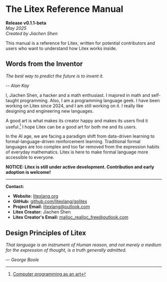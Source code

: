 # The Litex Reference Manual

**Release v0.1.1-beta**  
*May 2025*  
*Created by Jiachen Shen*

This manual is a reference for Litex, written for potential contributors and users who want to understand how Litex works inside.

## Words from the Inventor

_The best way to predict the future is to invent it._

_-- Alan Kay_

I, Jiachen Shen, a hacker and a math enthusiast. I majored in math and self-taught programming. Also, I am a programming language geek. I have been working on Litex since 2024, and I am still working on it. I really like designing and engineering new languages.

A good art is what makes its creator happy and makes its users find it useful.[^1] I hope Litex can be a good art for both me and its users.

In the AI age, we are facing a paradigm shift from data-driven learning to formal-language-driven reinforcement learning. Traditional formal languages are too complex and too far removed from the expression habits of everyday mathematics. Litex is here to make formal language more accessible to everyone.

**NOTICE: Litex is still under active development. Contribution and early adoption is welcome!**

---  
**Contact:**  
- **Website:** [litexlang.org](https://litexlang.org)  
- **GitHub:** [github.com/litexlang/golitex](https://github.com/litexlang/golitex)
- **Project Email:** litexlang@outlook.com
- **Litex Creator:** Jiachen Shen
- **Litex Creator's Email:** malloc_realloc_free@outlook.com

## Design Principles of Litex

_That language is an instrument of Human reason, and not merely a medium for the expression of thought, is a truth generally admitted._

_–- George Boole_

[^1]: [Computer programming as an art](https://dl.acm.org/doi/10.1145/1283920.1283929)